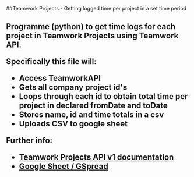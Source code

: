##Teamwork Projects - Getting logged time per project in a set time period<h2>

Programme (python) to get time logs for each project in Teamwork Projects using Teamwork API. 

Specifically this file will:

* Access TeamworkAPI
* Gets all company project id's
* Loops through each id to obtain total time per project in declared fromDate and toDate
* Stores name, id and time totals in a csv
* Uploads CSV to google sheet

**Further info:**
* [Teamwork Projects API v1 documentation](https://developer.teamwork.com/projects/api-v1)
* [Google Sheet / GSpread](https://gspread.readthedocs.io/en/latest/oauth2.html)
